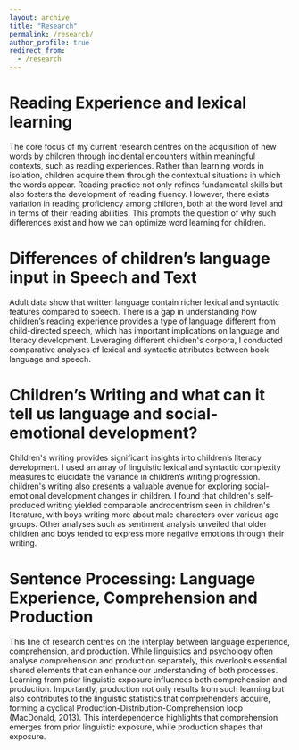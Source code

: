 ```yaml
---
layout: archive
title: "Research"
permalink: /research/
author_profile: true
redirect_from:
  - /research
---
```



Reading Experience and lexical learning
======
The core focus of my current research centres on the acquisition of new words by children through incidental encounters within meaningful contexts, such as reading experiences. Rather than learning words in isolation, children acquire them through the contextual situations in which the words appear. Reading practice not only refines fundamental skills but also fosters the development of reading fluency. However, there exists variation in reading proficiency among children, both at the word level and in terms of their reading abilities. This prompts the question of why such differences exist and how we can optimize word learning for children.

Differences of children’s language input in Speech and Text
======
Adult data show that written language contain richer lexical and syntactic features compared to speech. There is a gap in understanding how children’s reading experience provides a type of language different from child-directed speech, which has important implications on language and literacy development. Leveraging different children's corpora, I conducted comparative analyses of lexical and syntactic attributes between book language and speech. 
  
Children’s Writing and what can it tell us language and social-emotional development?
======
Children's writing provides significant insights into children’s literacy development. I used an array of linguistic lexical and syntactic complexity measures to elucidate the variance in children’s writing progression. children's writing also presents a valuable avenue for exploring social-emotional development changes in children. I found that children's self-produced writing yielded comparable androcentrism seen in children's literature, with boys writing more about male characters over various age groups. Other analyses such as sentiment analysis unveiled that older children and boys tended to express more negative emotions through their writing. 

Sentence Processing: Language Experience, Comprehension and Production  
======
This line of research centres on the interplay between language experience, comprehension, and production. While linguistics and psychology often analyse comprehension and production separately, this overlooks essential shared elements that can enhance our understanding of both processes. Learning from prior linguistic exposure influences both comprehension and production. Importantly, production not only results from such learning but also contributes to the linguistic statistics that comprehenders acquire, forming a cyclical Production-Distribution-Comprehension loop (MacDonald, 2013). This interdependence highlights that comprehension emerges from prior linguistic exposure, while production shapes that exposure.
  
